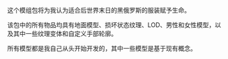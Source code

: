 这个模组包将为我认为适合后世界末日的黑俄罗斯的服装赋予生命。

该包中的所有物品均具有地面模型、损坏状态纹理、LOD、男性和女性模型，以及其中一些纹理变体和自定义手部轮廓。

所有模型都是我自己从头开始开发的，其中一些模型是基于现有概念。